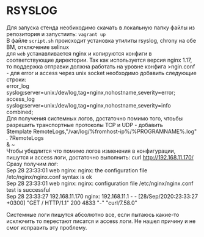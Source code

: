# RSYSLOG

 Для запуска стенда необиходимо скачать в локальную папку файлы из репозитория и запустиить: `vagrant up` <br/>
 В файле `script.sh` происходит установка утилиты rsyslog, chrony на обе ВМ, отключение selinux  <br/>
 для `web` устанавливается nginx и копируются конфиги в соответствующие директории. Так как используется версия nginx 1.17, то поддержка отправки должна работать на уровне конфига >ngin.conf - для error и access через unix socket необходимо добавить следующие строки:<br/>
 error_log  syslog:server=unix:/dev/log,tag=nginx,nohostname,severity=error;<br/>
 access_log syslog:server=unix:/dev/log,tag=nginx,nohostname,severity=info combined; <br/>
 Для получения системных логов, достаточно помимо того, чтоьбы разрешить транспортные протоколы TCP и UDP  - добавить <br/>
 $template RemoteLogs,"/var/log/%fromhost-ip%/%PROGRAMNAME%.log" <br/>
 *.* ?RemoteLogs <br/>
 & ~ <br/>
 Чтобы убедлится что помимо логов изменения в конфигурации, пишутся и access логи, достаточно выполнить:
 curl http://192.168.11.170/ <br/>
 Сразу получим лог: <br/>
Sep 28 23:33:01 web nginx: nginx: the configuration file /etc/nginx/nginx.conf syntax is ok <br/>
Sep 28 23:33:01 web nginx: nginx: configuration file /etc/nginx/nginx.conf test is successful <br/>
Sep 28 23:33:27 192.168.11.170 nginx: 192.168.11.1 - - [28/Sep/2020:23:33:27 +0300] "GET / HTTP/1.1" 200 4833 "-" "curl/7.58.0"<br/>

Системные логи пишутся абсолютно все, если пытаюсь какие-то исключить то перестают писатся и access логи. Не нашел причину и не смог исправить эту проблему.




